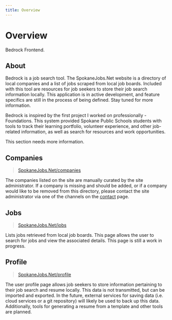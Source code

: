 ```yaml
---
title: Overview
---
```


# Overview

Bedrock Frontend.


## About

Bedrock is a job search tool. The SpokaneJobs.Net website is a directory of local companies and a list of jobs scraped from local job boards.
Included with this tool are resources for job seekers to store their job search information locally.
This application is in active development, and feature specifics are still in the process of being defined. Stay tuned for more information.

Bedrock is inspired by the first project I worked on professionally - Foundations. This system provided Spokane Public Schools students
with tools to track their learning portfolio, volunteer experience, and other job-related information, as well as search for
resources and work opportunities.

This section needs more information.


## Companies

> [SpokaneJobs.Net/companies](https://spokanejobs.net/companies)

The companies listed on the site are manually curated by the site administrator.
If a company is missing and should be added, or if a company would like to be removed from this directory,
please contact the site administrator via one of the channels on the [contact](https://spokanejobs.net/contact) page.



## Jobs

> [SpokaneJobs.Net/jobs](https://spokanejobs.net/jobs)

Lists jobs retrieved from local job boards. This page allows the user to search for jobs and view the associated details.
This page is still a work in progress.



## Profile

> [SpokaneJobs.Net/profile](https://spokanejobs.net/profile)

The user profile page allows job seekers to store information pertaining to their job search and resume locally.
This data is not transmitted, but can be imported and exported. In the future, external services for saving data
(i.e. cloud services or a git repository) will likely be used to back up this data. Additionally, tools for generating a
resume from a template and other tools are planned.
